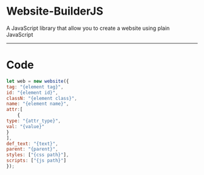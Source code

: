 # Website-BuilderJS
A JavaScript library that allow you to create a website using plain JavaScript


***

# Code

```js
let web = new website({
tag: "{element tag}",
id: "{element id}",
classN: "{element class}",
name: "{element name}",
attr:[
    {
type: "{attr_type}",
val: "{value}"
}
],
def_text: "{text}",
parent: "{parent}",
styles: ["{css path}"],
scripts: ["{js path}"]
});
```
